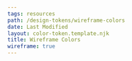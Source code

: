 ```yaml
---
tags: resources
path: /design-tokens/wireframe-colors
date: Last Modified
layout: color-token.template.njk
title: Wireframe Colors
wireframe: true
---
```

